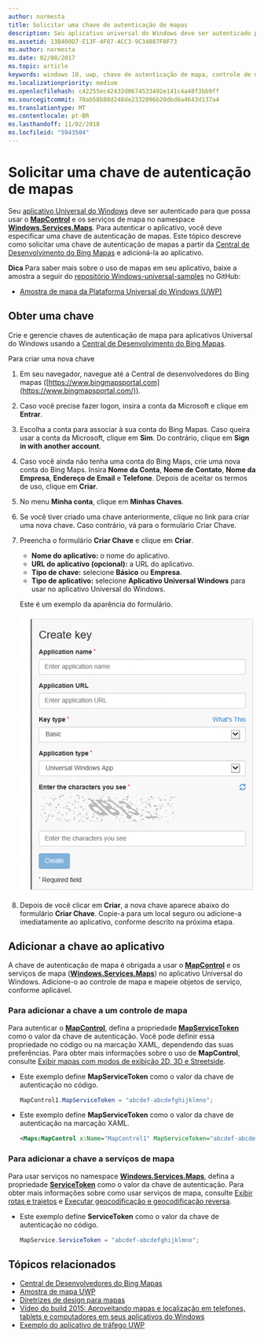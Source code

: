 ```yaml
---
author: normesta
title: Solicitar uma chave de autenticação de mapas
description: Seu aplicativo universal do Windows deve ser autenticado para que possa usar o MapControl e os serviços de mapa no namespace Windows.Services.Maps.
ms.assetid: 13B400D7-E13F-4F07-ACC3-9C34087F0F73
ms.author: normesta
ms.date: 02/08/2017
ms.topic: article
keywords: windows 10, uwp, chave de autenticação de mapa, controle de mapa
ms.localizationpriority: medium
ms.openlocfilehash: c42255ec42432d0674533492e141c4a48f3bb9ff
ms.sourcegitcommit: 70ab58b88d248de2332096b20dbd6a4643d137a4
ms.translationtype: MT
ms.contentlocale: pt-BR
ms.lasthandoff: 11/02/2018
ms.locfileid: "5943504"
---
```

# <a name="request-a-maps-authentication-key"></a>Solicitar uma chave de autenticação de mapas




Seu [aplicativo Universal do Windows](https://msdn.microsoft.com/library/windows/apps/dn894631) deve ser autenticado para que possa usar o [**MapControl**](https://msdn.microsoft.com/library/windows/apps/dn637004) e os serviços de mapa no namespace [**Windows.Services.Maps**](https://msdn.microsoft.com/library/windows/apps/dn636979). Para autenticar o aplicativo, você deve especificar uma chave de autenticação de mapas. Este tópico descreve como solicitar uma chave de autenticação de mapas a partir da [Central de Desenvolvimento do Bing Mapas](https://www.bingmapsportal.com/) e adicioná-la ao aplicativo.

**Dica** Para saber mais sobre o uso de mapas em seu aplicativo, baixe a amostra a seguir do [repositório Windows-universal-samples](http://go.microsoft.com/fwlink/p/?LinkId=619979) no GitHub:

-   [Amostra de mapa da Plataforma Universal do Windows (UWP)](http://go.microsoft.com/fwlink/p/?LinkId=619977)

## <a name="get-a-key"></a>Obter uma chave


Crie e gerencie chaves de autenticação de mapa para aplicativos Universal do Windows usando a [Central de Desenvolvimento do Bing Mapas](https://www.bingmapsportal.com/).

Para criar uma nova chave

1.  Em seu navegador, navegue até a Central de desenvolvedores do Bing mapas ([https://www.bingmapsportal.com](https://www.bingmapsportal.com/)).

2.  Caso você precise fazer logon, insira a conta da Microsoft e clique em **Entrar**.

3.  Escolha a conta para associar à sua conta do Bing Mapas. Caso queira usar a conta da Microsoft, clique em **Sim**. Do contrário, clique em **Sign in with another account**.

4.  Caso você ainda não tenha uma conta do Bing Maps, crie uma nova conta do Bing Maps. Insira **Nome da Conta**, **Nome de Contato**, **Nome da Empresa**, **Endereço de Email** e **Telefone**. Depois de aceitar os termos de uso, clique em **Criar**.

5.  No menu **Minha conta**, clique em **Minhas Chaves**.

6.  Se você tiver criado uma chave anteriormente, clique no link para criar uma nova chave. Caso contrário, vá para o formulário Criar Chave.

7.  Preencha o formulário **Criar Chave** e clique em **Criar**.

    -   **Nome do aplicativo:** o nome do aplicativo.
    -   **URL do aplicativo (opcional):** a URL do aplicativo.
    -   **Tipo de chave:** selecione **Básico** ou **Empresa**.
    -   **Tipo de aplicativo:** selecione **Aplicativo Universal Windows** para usar no aplicativo Universal do Windows.

    Este é um exemplo da aparência do formulário.

    ![exemplo do formulário Criar Chave.](images/createkeydialog.png)

8.  Depois de você clicar em **Criar**, a nova chave aparece abaixo do formulário **Criar Chave**. Copie-a para um local seguro ou adicione-a imediatamente ao aplicativo, conforme descrito na próxima etapa.

## <a name="add-the-key-to-your-app"></a>Adicionar a chave ao aplicativo


A chave de autenticação de mapa é obrigada a usar o [**MapControl**](https://msdn.microsoft.com/library/windows/apps/dn637004) e os serviços de mapa ([**Windows.Services.Maps**](https://msdn.microsoft.com/library/windows/apps/dn636979)) no aplicativo Universal do Windows. Adicione-o ao controle de mapa e mapeie objetos de serviço, conforme aplicável.

### <a name="to-add-the-key-to-a-map-control"></a>Para adicionar a chave a um controle de mapa

Para autenticar o [**MapControl**](https://msdn.microsoft.com/library/windows/apps/dn637004), defina a propriedade [**MapServiceToken**](https://msdn.microsoft.com/library/windows/apps/dn637036) como o valor da chave de autenticação. Você pode definir essa propriedade no código ou na marcação XAML, dependendo das suas preferências. Para obter mais informações sobre o uso de **MapControl**, consulte [Exibir mapas com modos de exibição 2D, 3D e Streetside](display-maps.md).

-   Este exemplo define **MapServiceToken** como o valor da chave de autenticação no código.

    ```cs
    MapControl1.MapServiceToken = "abcdef-abcdefghijklmno";
    ```

-   Este exemplo define **MapServiceToken** como o valor da chave de autenticação na marcação XAML.

    ```xml
    <Maps:MapControl x:Name="MapControl1" MapServiceToken="abcdef-abcdefghijklmno"/>
    ```

### <a name="to-add-the-key-to-map-services"></a>Para adicionar a chave a serviços de mapa

Para usar serviços no namespace [**Windows.Services.Maps**](https://msdn.microsoft.com/library/windows/apps/dn636979), defina a propriedade [**ServiceToken**](https://msdn.microsoft.com/library/windows/apps/dn636977) como o valor da chave de autenticação. Para obter mais informações sobre como usar serviços de mapa, consulte [Exibir rotas e trajetos](routes-and-directions.md) e [Executar geocodificação e geocodificação reversa](geocoding.md).

-   Este exemplo define **ServiceToken** como o valor da chave de autenticação no código.

    ```cs
    MapService.ServiceToken = "abcdef-abcdefghijklmno";
    ```

## <a name="related-topics"></a>Tópicos relacionados

* [Central de Desenvolvedores do Bing Mapas](https://www.bingmapsportal.com/)
* [Amostra de mapa UWP](http://go.microsoft.com/fwlink/p/?LinkId=619977)
* [Diretrizes de design para mapas](https://msdn.microsoft.com/library/windows/apps/dn596102)
* [Vídeo do build 2015: Aproveitando mapas e localização em telefones, tablets e computadores em seus aplicativos do Windows](https://channel9.msdn.com/Events/Build/2015/2-757)
* [Exemplo do aplicativo de tráfego UWP](http://go.microsoft.com/fwlink/p/?LinkId=619982)

